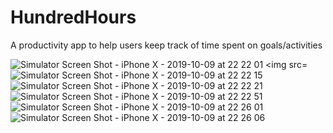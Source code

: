 # HundredHours

A productivity app to help users keep track of time spent on goals/activities

![Simulator Screen Shot - iPhone X - 2019-10-09 at 22 22 01](https://user-images.githubusercontent.com/42627387/66541420-19ee4700-eae4-11e9-8028-38bd77b219bd.png)
<img src= 
![Simulator Screen Shot - iPhone X - 2019-10-09 at 22 22 15](https://user-images.githubusercontent.com/42627387/66541426-207cbe80-eae4-11e9-90e6-5f7e7bffe06e.png)
![Simulator Screen Shot - iPhone X - 2019-10-09 at 22 22 21](https://user-images.githubusercontent.com/42627387/66541434-24a8dc00-eae4-11e9-8200-9d3394bb28bb.png)
![Simulator Screen Shot - iPhone X - 2019-10-09 at 22 22 51](https://user-images.githubusercontent.com/42627387/66541446-28d4f980-eae4-11e9-89f9-ec9a9e99cccc.png)
![Simulator Screen Shot - iPhone X - 2019-10-09 at 22 26 01](https://user-images.githubusercontent.com/42627387/66541449-2c688080-eae4-11e9-9bf5-3c45713c2b87.png)
![Simulator Screen Shot - iPhone X - 2019-10-09 at 22 26 06](https://user-images.githubusercontent.com/42627387/66541458-312d3480-eae4-11e9-8e53-add732bef0fa.png)
